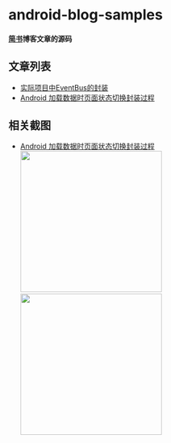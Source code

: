 # android-blog-samples
#### [简书](http://www.jianshu.com/u/fca46862a3b2)博客文章的源码
## 文章列表
* [实际项目中EventBus的封装](http://www.jianshu.com/p/bf5c431872bf)
* [Android 加载数据时页面状态切换封装过程](http://www.jianshu.com/p/739237652803)
## 相关截图
* [Android 加载数据时页面状态切换封装过程](http://www.jianshu.com/p/739237652803) <br/>
<img src="https://github.com/wpq2014/android-blog-samples/blob/master/images/single.gif" width="280px"/>&nbsp;<img src="https://github.com/wpq2014/android-blog-samples/blob/master/images/multi.gif" width="280px"/>
